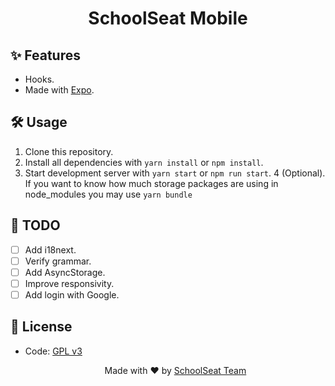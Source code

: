 <h1 align="center"> SchoolSeat Mobile </h1>

## ✨ Features

- Hooks.
- Made with [Expo](https://expo.dev/).

## 🛠 Usage

1. Clone this repository.
2. Install all dependencies with `yarn install` or `npm install`.
3. Start development server with `yarn start` or `npm run start`.
4 (Optional). If you want to know how much storage packages are using in node_modules you may use `yarn bundle`</br>

## 📝 TODO

- [ ] Add i18next.
- [ ] Verify grammar.
- [ ] Add AsyncStorage.
- [ ] Improve responsivity.
- [ ] Add login with Google.

## 📄 License

- Code: [GPL v3](https://github.com/schoolseat/api/blob/master/LICENSE)

  <p align="center">Made with ❤️ by <a href="https://github.com/orgs/schoolseat/people">SchoolSeat Team</a></p>
